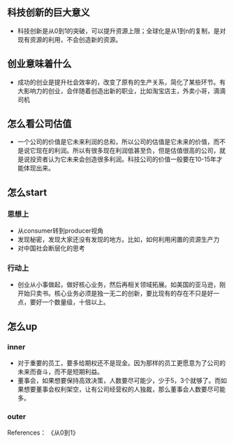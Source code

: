 

## 科技创新的巨大意义
* 科技创新是从0到1的突破，可以提升资源上限；全球化是从1到n的复制，是对现有资源的利用，不会创造新的资源。

## 创业意味着什么
* 成功的创业是提升社会效率的，改变了原有的生产关系，简化了某些环节。有大影响力的创业，会伴随着创造出新的职业，比如淘宝店主，外卖小哥，滴滴司机

## 怎么看公司估值
* 一个公司的价值是它未来利润的总和，所以公司的估值是它未来的价值，而不是说它现在的利润。所以有很多现在利润低甚至负，但是估值很高的公司，就是说投资者认为它未来会创造很多利润。科技公司的价值一般要在10-15年才能体现出来。

## 怎么start
### 思想上
* 从consumer转到producer视角
* 发现秘密，发现大家还没有发现的地方。比如，如何利用闲置的资源生产力
* 对中国社会断层化的思考

### 行动上
* 创业从小事做起，做好核心业务，然后再相关领域拓展。如美国的亚马逊，刚开始只卖书。核心业务必须是独一无二的创新，要比现有的存在不只是好一点，要好一个数量级，十倍以上。


## 怎么up

### inner
* 对于重要的员工，要多给期权还不是现金。因为那样的员工更愿意为了公司的未来而奋斗，而不是短期利益。
* 董事会，如果想要保持高效决策，人数要尽可能少，少于5，3个就够了。而如果想要董事会权利架空，让有公司经营权的人独裁，那么董事会人数要尽可能多。

### outer



References：
《从0到1》
